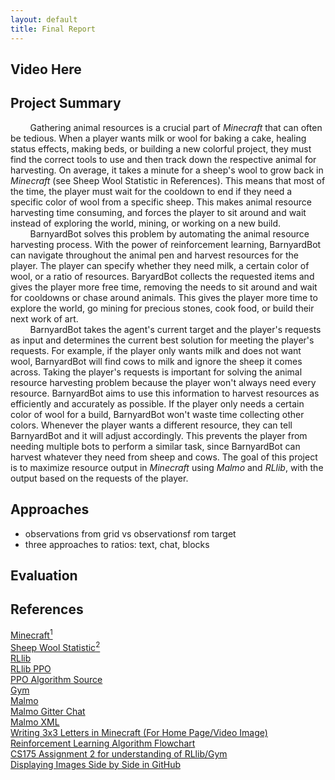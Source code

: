 ```yaml
---
layout: default
title: Final Report
---
```

## Video Here

## Project Summary
&nbsp;&nbsp;&nbsp;&nbsp;&nbsp;&nbsp;&nbsp;&nbsp;Gathering animal resources is a crucial part of *Minecraft* that can often be tedious. When a player wants milk or wool for baking a cake, healing status effects, making beds, or building a new colorful project, they must find the correct tools to use and then track down the respective animal for harvesting. On average, it takes a minute for a sheep's wool to grow back in *Minecraft* (see Sheep Wool Statistic in References). This means that most of the time, the player must wait for the cooldown to end if they need a specific color of wool from a specific sheep. This makes animal resource harvesting time consuming, and forces the player to sit around and wait instead of exploring the world, mining, or working on a new build.  
&nbsp;&nbsp;&nbsp;&nbsp;&nbsp;&nbsp;&nbsp;&nbsp;BarnyardBot solves this problem by automating the animal resource harvesting process. With the power of reinforcement learning, BarnyardBot can navigate throughout the animal pen and harvest resources for the player. The player can specify whether they need milk, a certain color of wool, or a ratio of resources. BaryardBot collects the requested items and gives the player more free time, removing the needs to sit around and wait for cooldowns or chase around animals. This gives the player more time to explore the world, go mining for precious stones, cook food, or build their next work of art.  
&nbsp;&nbsp;&nbsp;&nbsp;&nbsp;&nbsp;&nbsp;&nbsp;BarnyardBot takes the agent's current target and the player's requests as input and determines the current best solution for meeting the player's requests. For example, if the player only wants milk and does not want wool, BarnyardBot will find cows to milk and ignore the sheep it comes across. Taking the player's requests is important for solving the animal resource harvesting problem because the player won't always need every resource. BarnyardBot aims to use this information to harvest resources as efficiently and accurately as possible. If the player only needs a certain color of wool for a build, BarnyardBot won't waste time collecting other colors. Whenever the player wants a different resource, they can tell BarnyardBot and it will adjust accordingly. This prevents the player from needing multiple bots to perform a similar task, since BarnyardBot can harvest whatever they need from sheep and cows. The goal of this project is to maximize resource output in *Minecraft* using *Malmo* and *RLlib*, with the output based on the requests of the player.

## Approaches
- observations from grid vs observationsf rom target
- three approaches to ratios: text, chat, blocks

## Evaluation

## References
[Minecraft<sup>1</sup>](https://www.minecraft.net/en-us/login)\
[Sheep Wool Statistic<sup>2</sup>](https://minecraft.fandom.com/wiki/Tutorials/Wool_farming)\
[RLlib](https://docs.ray.io/en/latest/rllib.html)\
[RLlib PPO](https://docs.ray.io/en/latest/rllib-algorithms.html#ppo)\
[PPO Algorithm Source](https://blogs.oracle.com/ai-and-datascience/post/reinforcement-learning-proximal-policy-optimization-ppo)\
[Gym](https://gym.openai.com/)\
[Malmo](https://www.microsoft.com/en-us/research/project/project-malmo/)\
[Malmo Gitter Chat](https://gitter.im/Microsoft/malmo?at=578aa4fd3cb52e8b24cee1af)\
[Malmo XML](https://microsoft.github.io/malmo/0.21.0/Schemas/MissionHandlers.html)\
[Writing 3x3 Letters in Minecraft (For Home Page/Video Image)](https://www.youtube.com/watch?v=vHExVqV-FD8)\
[Reinforcement Learning Algorithm Flowchart](https://static.us.edusercontent.com/files/eS20DbiGQfi4P2skbCN9WYeD)\
[CS175 Assignment 2 for understanding of RLlib/Gym](https://canvas.eee.uci.edu/courses/40175/files/folder/assignment2?preview=16066666)\
[Displaying Images Side by Side in GitHub](https://stackoverflow.com/questions/24319505/how-can-one-display-images-side-by-side-in-a-github-readme-md)
